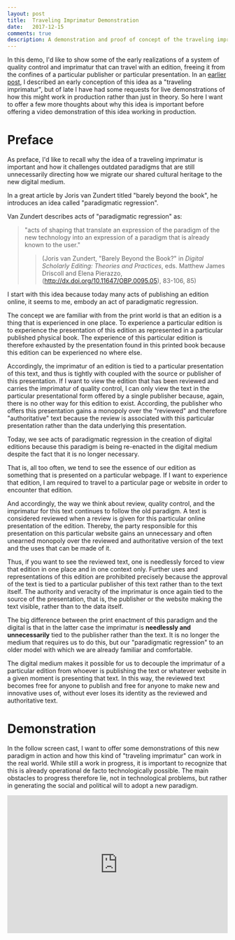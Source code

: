 ```yaml
---
layout: post
title:  Traveling Imprimatur Demonstration
date:   2017-12-15
comments: true
description: A demonstration and proof of concept of the traveling imprimatur.
---
```


In this demo, I'd like to show some of the early realizations of a system of quality control and imprimatur that can travel with an edition, freeing it from the confines of a particular publisher or particular presentation. In an [earlier post](http://lombardpress.org/2016/05/19/the-traveling-imprimatur), I described an early conception of this idea as a "traveling imprimatur", but of late I have had some requests for live demonstrations of how this might work in production rather than just in theory. So here I want to offer a few more thoughts about why this idea is important before offering a video demonstration of this idea working in production.

# Preface

As preface, I'd like to recall why the idea of a traveling imprimatur is important and how it challenges outdated paradigms that are still unnecessarily directing how we migrate our shared cultural heritage to the new digital medium.

In a great article by Joris van Zundert titled "barely beyond the book", he introduces an idea called "paradigmatic regression".

Van Zundert describes acts of "paradigmatic regression" as:

>"acts of shaping that translate an expression of the paradigm of the new technology into an expression of a paradigm that is already known to the user."
>
>> (Joris van Zundert, "Barely Beyond the Book?" in *Digital Scholarly Editing: Theories and Practices*, eds. Matthew James Driscoll and Elena Pierazzo, (http://dx.doi.org/10.11647/OBP.0095.05), 83-106, 85)

I start with this idea because today many acts of publishing an edition online, it seems to me, embody an act of paradigmatic regression.

The concept we are familiar with from the print world is that an edition is a thing that is experienced in one place. To experience a particular edition is to experience the presentation of this edition as represented in a particular published physical book. The experience of this particular edition is therefore exhausted by the presentation found in this printed book because this edition can be experienced no where else.

Accordingly, the imprimatur of an edition is tied to a particular presentation of this text, and thus is tightly with coupled with the source or publisher of this presentation. If I want to view the edition that has been reviewed and carries the imprimatur of quality control, I can only view the text in the particular presentational form offered by a single publisher because, again, there is no other way for this edition to exist. According, the publisher who offers this presentation gains a monopoly over the "reviewed" and therefore "authoritative" text because the review is associated with this particular presentation rather than the data underlying this presentation.

Today, we see acts of paradigmatic regression in the creation of digital editions because this paradigm is being re-enacted in the digital medium despite the fact that it is no longer necessary.

That is, all too often, we tend to see the essence of our edition as something that is presented on a particular webpage. If I want to experience that edition, I am required to travel to a particular page or website in order to encounter that edition.

And accordingly, the way we think about review, quality control, and the imprimatur for this text continues to follow the old paradigm. A text is considered reviewed when a review is given for this particular online presentation of the edition. Thereby, the party responsible for this presentation on this particular website gains an unnecessary and often unearned monopoly over the reviewed and authoritative version of the text and the uses that can be made of it.

Thus, if you want to see the reviewed text, one is needlessly forced to view that edition in one place and in one context only. Further uses and representations of this edition are prohibited precisely because the approval of the text is tied to a particular publisher of this text rather than to the text itself. The authority and veracity of the imprimatur is once again tied to the source of the presentation, that is, the publisher or the website making the text visible, rather than to the data itself.

The big difference between the print enactment of this paradigm and the digital is that in the latter case the imprimatur is **needlessly and unnecessarily** tied to the publisher rather than the text. It is no longer the medium that requires us to do this, but our "paradigmatic regression" to an older model with which we are already familiar and comfortable.

The digital medium makes it possible for us to decouple the imprimatur of a particular edition from whoever is publishing the text or whatever website in a given moment is presenting that text. In this way, the reviewed text becomes free for anyone to publish and free for anyone to make new and innovative uses of, without ever loses its identity as the reviewed and authoritative text.

# Demonstration

In the follow screen cast, I want to offer some demonstrations of this new paradigm in action and how this kind of "traveling imprimatur" can work in the real world. While still a work in progress, it is important to recognize that this is already operational de facto technologically possible. The main obstacles to progress therefore lie, not in technological problems, but rather in generating the social and political will to adopt a new paradigm.

<iframe width="100%" height="315" src="https://www.youtube.com/embed/oNzciuTgjr8" frameborder="0" gesture="media" allow="encrypted-media" allowfullscreen></iframe>
